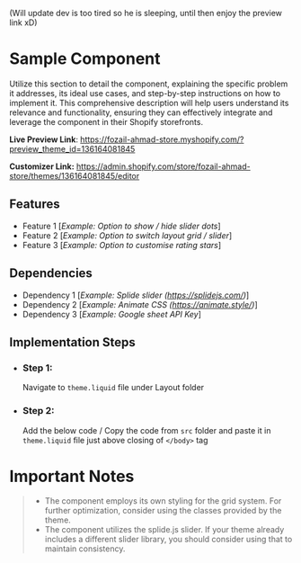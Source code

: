 (Will update dev is too tired so he is sleeping, until then enjoy the preview link xD)

# Sample Component

Utilize this section to detail the component, explaining the specific problem it addresses, its ideal use cases, and step-by-step instructions on how to implement it. This comprehensive description will help users understand its relevance and functionality, ensuring they can effectively integrate and leverage the component in their Shopify storefronts. 

**Live Preview Link**: https://fozail-ahmad-store.myshopify.com/?preview_theme_id=136164081845

**Customizer Link:** https://admin.shopify.com/store/fozail-ahmad-store/themes/136164081845/editor


## Features

 - Feature 1 [*Example: Option to show / hide slider dots*]
 - Feature 2 [*Example: Option to switch layout grid / slider*]
 - Feature 3 [*Example: Option to customise rating stars*]


## Dependencies

 - Dependency 1 [*Example: Splide slider (https://splidejs.com/)*]
 - Dependency 2 [*Example: Animate CSS (https://animate.style/)*]
 - Dependency 3 [*Example: Google sheet API Key*]


## Implementation Steps

 - ### Step 1: 
   Navigate to `theme.liquid` file under Layout folder
   
  - ### Step 2:
	 Add the below code / Copy the code from `src` folder and paste it in
   `theme.liquid` file just above closing of `</body>` tag

# Important Notes

>  - The component employs its own styling for the grid system. For further optimization, consider using the classes provided by the
> theme.
>  - The component utilizes the splide.js slider. If your theme already includes a different slider library, you should consider using that to
> maintain consistency.
